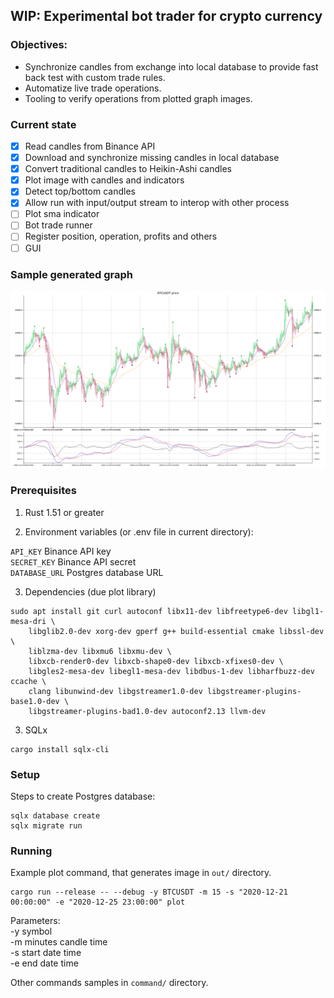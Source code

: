 ## WIP: Experimental bot trader for crypto currency

### Objectives:
* Synchronize candles from exchange into local database to provide fast back test with custom trade rules.
* Automatize live trade operations.
* Tooling to verify operations from plotted graph images.

### Current state
- [x] Read candles from Binance API
- [x] Download and synchronize missing candles in local database
- [x] Convert traditional candles to Heikin-Ashi candles
- [x] Plot image with candles and indicators
- [x] Detect top/bottom candles
- [x] Allow run with input/output stream to interop with other process
- [ ] Plot sma indicator
- [ ] Bot trade runner
- [ ] Register position, operation, profits and others
- [ ] GUI

### Sample generated graph
![plotted image](out/stock.png)

### Prerequisites

1) Rust 1.51 or greater

2) Environment variables (or .env file in current directory):

`API_KEY` Binance API key  
`SECRET_KEY` Binance API secret  
`DATABASE_URL` Postgres database URL  

3) Dependencies (due plot library)
```
sudo apt install git curl autoconf libx11-dev libfreetype6-dev libgl1-mesa-dri \
    libglib2.0-dev xorg-dev gperf g++ build-essential cmake libssl-dev \
    liblzma-dev libxmu6 libxmu-dev \
    libxcb-render0-dev libxcb-shape0-dev libxcb-xfixes0-dev \
    libgles2-mesa-dev libegl1-mesa-dev libdbus-1-dev libharfbuzz-dev ccache \
    clang libunwind-dev libgstreamer1.0-dev libgstreamer-plugins-base1.0-dev \
    libgstreamer-plugins-bad1.0-dev autoconf2.13 llvm-dev
```

3) SQLx
```
cargo install sqlx-cli
```

### Setup
Steps to create Postgres database:
```
sqlx database create
sqlx migrate run
```

### Running
Example plot command, that generates image in `out/` directory.
```
cargo run --release -- --debug -y BTCUSDT -m 15 -s "2020-12-21 00:00:00" -e "2020-12-25 23:00:00" plot
```
Parameters:  
-y symbol  
-m minutes candle time  
-s start date time  
-e end date time  

Other commands samples in `command/` directory.
